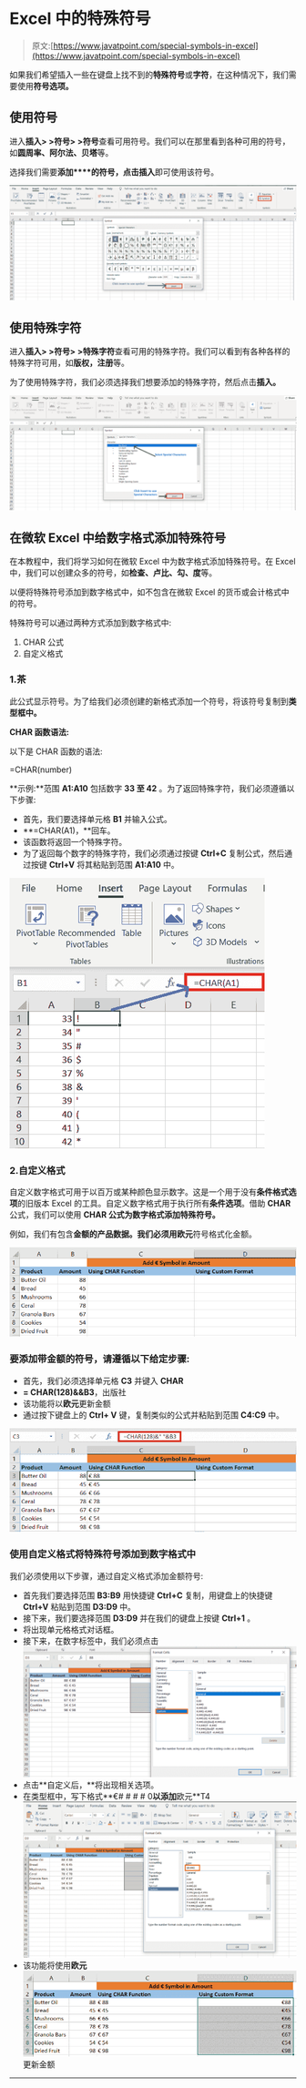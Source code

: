# Excel 中的特殊符号

> 原文:[https://www.javatpoint.com/special-symbols-in-excel](https://www.javatpoint.com/special-symbols-in-excel)

如果我们希望插入一些在键盘上找不到的**特殊符号**或**字符**，在这种情况下，我们需要使用**符号选项。**

## 使用符号

进入**插入> >符号> >符号**查看可用符号。我们可以在那里看到各种可用的符号，如**圆周率、阿尔法、贝塔**等。

选择我们需要**添加****的符号，点击插入**即可使用该符号。

![Special Symbols in Excel](img/b1a5143b9e36ccf43abede33de47680f.png)

## 使用特殊字符

进入**插入> >符号> >特殊字符**查看可用的特殊字符。我们可以看到有各种各样的特殊字符可用，如**版权，注册**等。

为了使用特殊字符，我们必须选择我们想要添加的特殊字符，然后点击**插入。**

![Special Symbols in Excel](img/8ac4e1130a132002e62013753785ea4f.png)

## 在微软 Excel 中给数字格式添加特殊符号

在本教程中，我们将学习如何在微软 Excel 中为数字格式添加特殊符号。在 Excel 中，我们可以创建众多的符号，如**检查、卢比、勾、度**等。

以便将特殊符号添加到数字格式中，如不包含在微软 Excel 的货币或会计格式中的符号。

特殊符号可以通过两种方式添加到数字格式中:

1.  CHAR 公式
2.  自定义格式

### 1.茶

此公式显示符号。为了给我们必须创建的新格式添加一个符号，将该符号复制到**类型框中。**

**CHAR 函数语法:**

以下是 CHAR 函数的语法:

=CHAR(number)

**示例:**范围 **A1:A10** 包括数字 **33 至 42** 。为了返回特殊字符，我们必须遵循以下步骤:

*   首先，我们要选择单元格 **B1** 并输入公式。
*   **=CHAR(A1)，**回车。
*   该函数将返回一个特殊字符。
*   为了返回每个数字的特殊字符，我们必须通过按键 **Ctrl+C** 复制公式，然后通过按键 **Ctrl+V** 将其粘贴到范围 **A1:A10** 中。

![Special Symbols in Excel](img/a28e31e288bc51772a18c47fec2c4271.png)

### 2.自定义格式

自定义数字格式可用于以百万或某种颜色显示数字。这是一个用于没有**条件格式选项**的旧版本 Excel 的工具。自定义数字格式用于执行所有**条件选项**。借助 **CHAR** 公式，我们可以使用 **CHAR 公式为数字格式添加特殊符号。**

例如，我们有包含**金额的产品数据。**我们必须用**欧元**符号格式化金额。

![Special Symbols in Excel](img/3ff5456bb51d8b1f1c67c382c44c6d5e.png)

### 要添加带金额的符号，请遵循以下给定步骤:

*   首先，我们必须选择单元格 **C3** 并键入 **CHAR**
*   **= CHAR(128)&&B3**，出版社
*   该功能将以**欧元**更新金额
*   通过按下键盘上的 **Ctrl+ V** 键，复制类似的公式并粘贴到范围 **C4:C9** 中。

![Special Symbols in Excel](img/405ce89f40d0982293a18e37b162acfb.png)

### 使用自定义格式将特殊符号添加到数字格式中

我们必须使用以下步骤，通过自定义格式添加金额符号:

*   首先我们要选择范围 **B3:B9** 用快捷键 **Ctrl+C** 复制，用键盘上的快捷键 **Ctrl+V** 粘贴到范围 **D3:D9** 中。
*   接下来，我们要选择范围 **D3:D9** 并在我们的键盘上按键 **Ctrl+1** 。
*   将出现单元格格式对话框。
*   接下来，在数字标签中，我们必须点击
    ![Special Symbols in Excel](img/f702b7299d321ad12bebecc0e374cfed.png)
*   点击**自定义后，**将出现相关选项。
*   在类型框中，写下格式**€# # # # 0**以添加**欧元**T4![Special Symbols in Excel](img/204522c8cbd500510f6e00337302f9da.png)
*   该功能将使用**欧元**
    ![Special Symbols in Excel](img/977fab06f41f39e59e75a2fc9946e7b6.png)更新金额

* * *